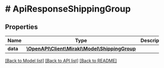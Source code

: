 # # ApiResponseShippingGroup

## Properties

Name | Type | Description | Notes
------------ | ------------- | ------------- | -------------
**data** | [**\OpenAPI\Client\Mirakl\Model\ShippingGroup**](ShippingGroup.md) |  |

[[Back to Model list]](../../README.md#models) [[Back to API list]](../../README.md#endpoints) [[Back to README]](../../README.md)
